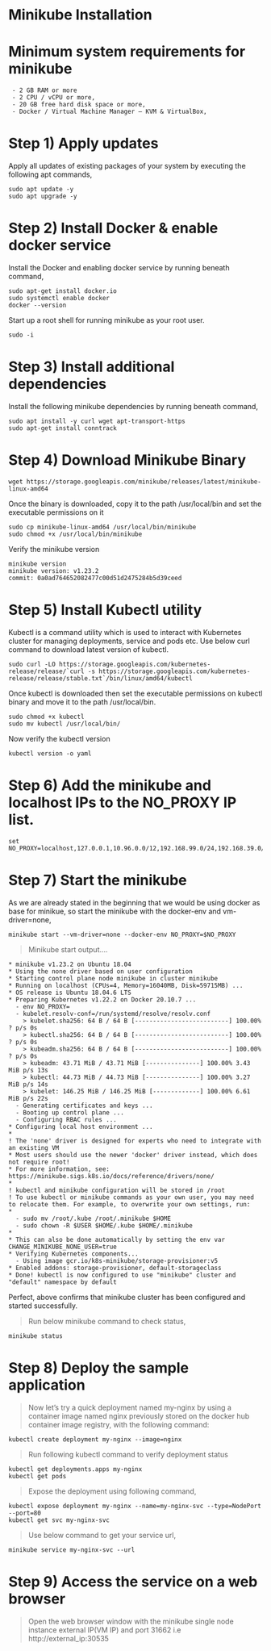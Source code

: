 # Minikube Installation
> 
# Minimum system requirements for minikube
```
 - 2 GB RAM or more
 - 2 CPU / vCPU or more,
 - 20 GB free hard disk space or more,
 - Docker / Virtual Machine Manager – KVM & VirtualBox,
```
# Step 1) Apply updates
Apply all updates of existing packages of your system by executing the following apt commands,
```
sudo apt update -y
sudo apt upgrade -y
```
# Step 2) Install Docker & enable docker service
Install the Docker and enabling docker service by running beneath command, 
```
sudo apt-get install docker.io
sudo systemctl enable docker
docker --version
```
Start up a root shell for running minikube as your root user.
```
sudo -i
```
# Step 3) Install additional dependencies
Install the following minikube dependencies by running beneath command,
```
sudo apt install -y curl wget apt-transport-https
sudo apt-get install conntrack
```
# Step 4) Download Minikube Binary
```
wget https://storage.googleapis.com/minikube/releases/latest/minikube-linux-amd64
```
Once the binary is downloaded, copy it to the path /usr/local/bin and set the executable permissions on it
```
sudo cp minikube-linux-amd64 /usr/local/bin/minikube
sudo chmod +x /usr/local/bin/minikube
```
Verify the minikube version
```
minikube version
minikube version: v1.23.2
commit: 0a0ad764652082477c00d51d2475284b5d39ceed
```
# Step 5) Install Kubectl utility
Kubectl is a command utility which is used to interact with Kubernetes cluster for managing deployments, service and pods etc. Use below curl command to download latest version of kubectl.
```
sudo curl -LO https://storage.googleapis.com/kubernetes-release/release/`curl -s https://storage.googleapis.com/kubernetes-release/release/stable.txt`/bin/linux/amd64/kubectl
```
Once kubectl is downloaded then set the executable permissions on kubectl binary and move it to the path /usr/local/bin.
```
sudo chmod +x kubectl
sudo mv kubectl /usr/local/bin/
```
Now verify the kubectl version
```
kubectl version -o yaml
```
# Step 6) Add the minikube and localhost IPs to the NO_PROXY IP list.
```
set NO_PROXY=localhost,127.0.0.1,10.96.0.0/12,192.168.99.0/24,192.168.39.0/24
```
# Step 7) Start the minikube
As we are already stated in the beginning that we would be using docker as base for minikue, so start the minikube with the docker-env and vm-driver=none,
```
minikube start --vm-driver=none --docker-env NO_PROXY=$NO_PROXY
```
> Minikube start output....
```
* minikube v1.23.2 on Ubuntu 18.04
* Using the none driver based on user configuration
* Starting control plane node minikube in cluster minikube
* Running on localhost (CPUs=4, Memory=16040MB, Disk=59715MB) ...
* OS release is Ubuntu 18.04.6 LTS
* Preparing Kubernetes v1.22.2 on Docker 20.10.7 ...
  - env NO_PROXY=
  - kubelet.resolv-conf=/run/systemd/resolve/resolv.conf
    > kubelet.sha256: 64 B / 64 B [--------------------------] 100.00% ? p/s 0s
    > kubectl.sha256: 64 B / 64 B [--------------------------] 100.00% ? p/s 0s
    > kubeadm.sha256: 64 B / 64 B [--------------------------] 100.00% ? p/s 0s
    > kubeadm: 43.71 MiB / 43.71 MiB [---------------] 100.00% 3.43 MiB p/s 13s
    > kubectl: 44.73 MiB / 44.73 MiB [---------------] 100.00% 3.27 MiB p/s 14s
    > kubelet: 146.25 MiB / 146.25 MiB [-------------] 100.00% 6.61 MiB p/s 22s
  - Generating certificates and keys ...
  - Booting up control plane ...
  - Configuring RBAC rules ...
* Configuring local host environment ...
*
! The 'none' driver is designed for experts who need to integrate with an existing VM
* Most users should use the newer 'docker' driver instead, which does not require root!
* For more information, see: https://minikube.sigs.k8s.io/docs/reference/drivers/none/
*
! kubectl and minikube configuration will be stored in /root
! To use kubectl or minikube commands as your own user, you may need to relocate them. For example, to overwrite your own settings, run:
*
  - sudo mv /root/.kube /root/.minikube $HOME
  - sudo chown -R $USER $HOME/.kube $HOME/.minikube
*
* This can also be done automatically by setting the env var CHANGE_MINIKUBE_NONE_USER=true
* Verifying Kubernetes components...
  - Using image gcr.io/k8s-minikube/storage-provisioner:v5
* Enabled addons: storage-provisioner, default-storageclass
* Done! kubectl is now configured to use "minikube" cluster and "default" namespace by default
```
Perfect, above confirms that minikube cluster has been configured and started successfully.

> Run below minikube command to check status,
```
minikube status
```
# Step 8) Deploy the sample application
> Now let’s try a quick deployment named my-nginx by using a container image named nginx previously stored on the docker hub container image registry, with the following command:
```
kubectl create deployment my-nginx --image=nginx
```
> Run following kubectl command to verify deployment status
```
kubectl get deployments.apps my-nginx
kubectl get pods
```
> Expose the deployment using following command,
```
kubectl expose deployment my-nginx --name=my-nginx-svc --type=NodePort --port=80
kubectl get svc my-nginx-svc
```
> Use below command to get your service url,
```
minikube service my-nginx-svc --url
```
# Step 9) Access the service on a web browser
> Open the web browser window with the minikube single node instance external IP(VM IP) and port 31662 i.e http://external_ip:30535

